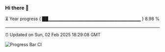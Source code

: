 ### Hi there 👋

⏳ Year progress { ██▁▁▁▁▁▁▁▁▁▁▁▁▁▁▁▁▁▁▁▁▁▁▁▁▁▁▁▁ } 8.98 %

---

⏰ Updated on Sun, 02 Feb 2025 18:29:08 GMT

![Progress Bar CI](https://github.com/DhruviPatel157/GitHub-Actions-Demo/workflows/Progress%20Bar%20CI/badge.svg)
